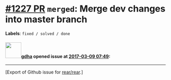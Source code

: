 [\#1227 PR](https://github.com/rear/rear/pull/1227) `merged`: Merge dev changes into master branch
==================================================================================================

**Labels**: `fixed / solved / done`

#### <img src="https://avatars.githubusercontent.com/u/888633?u=cdaeb31efcc0048d3619651aa18dd4b76e636b21&v=4" width="50">[gdha](https://github.com/gdha) opened issue at [2017-03-09 07:49](https://github.com/rear/rear/pull/1227):

------------------------------------------------------------------------

\[Export of Github issue for
[rear/rear](https://github.com/rear/rear).\]
